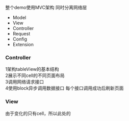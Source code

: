 整个demo使用MVC架构 同时分离网络层
* Model 
* View
* Controller
* Request
* Config
* Extension

### Controller             
1架构tableView的基本结构</br>
2展示不同cell的不同页面布局</br>
3调用网络请求接口</br>
4使用block异步调用数据接口 每个接口调用成功后刷新页面</br>
### View           
由于变化的只有cell，所以此处的


